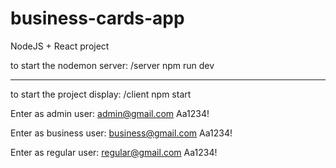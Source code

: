 # business-cards-app

 NodeJS + React project


to start the nodemon server: /server npm run dev
***********************************************
to start the project display: /client npm start

Enter as admin user:
admin@gmail.com
Aa1234!

Enter as business user:
business@gmail.com
Aa1234!

Enter as regular user:
regular@gmail.com
Aa1234!
